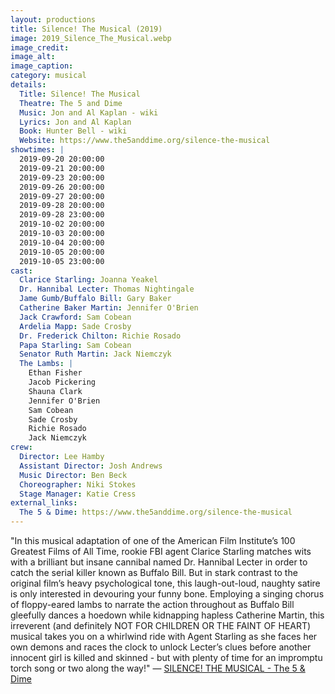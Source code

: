 ```yaml
---
layout: productions
title: Silence! The Musical (2019)
image: 2019_Silence_The_Musical.webp
image_credit: 
image_alt:
image_caption:
category: musical
details:
  Title: Silence! The Musical
  Theatre: The 5 and Dime
  Music: Jon and Al Kaplan - wiki
  Lyrics: Jon and Al Kaplan
  Book: Hunter Bell - wiki
  Website: https://www.the5anddime.org/silence-the-musical
showtimes: |
  2019-09-20 20:00:00
  2019-09-21 20:00:00
  2019-09-23 20:00:00
  2019-09-26 20:00:00
  2019-09-27 20:00:00
  2019-09-28 20:00:00
  2019-09-28 23:00:00
  2019-10-02 20:00:00
  2019-10-03 20:00:00
  2019-10-04 20:00:00
  2019-10-05 20:00:00
  2019-10-05 23:00:00
cast:
  Clarice Starling: Joanna Yeakel
  Dr. Hannibal Lecter: Thomas Nightingale
  Jame Gumb/Buffalo Bill: Gary Baker
  Catherine Baker Martin: Jennifer O'Brien
  Jack Crawford: Sam Cobean
  Ardelia Mapp: Sade Crosby
  Dr. Frederick Chilton: Richie Rosado
  Papa Starling: Sam Cobean
  Senator Ruth Martin: Jack Niemczyk
  The Lambs: |
    Ethan Fisher
    Jacob Pickering
    Shauna Clark
    Jennifer O'Brien
    Sam Cobean
    Sade Crosby
    Richie Rosado
    Jack Niemczyk
crew:
  Director: Lee Hamby
  Assistant Director: Josh Andrews
  Music Director: Ben Beck
  Choreographer: Niki Stokes
  Stage Manager: Katie Cress
external_links:
  The 5 & Dime: https://www.the5anddime.org/silence-the-musical
---
```

"In this musical adaptation of one of the American Film Institute’s 100 Greatest Films of All Time, rookie FBI agent Clarice Starling matches wits with a brilliant but insane cannibal named Dr. Hannibal Lecter in order to catch the serial killer known as Buffalo Bill. But in stark contrast to the original film’s heavy psychological tone, this laugh-out-loud, naughty satire is only interested in devouring your funny bone. Employing a singing chorus of floppy-eared lambs to narrate the action throughout as Buffalo Bill gleefully dances a hoedown while kidnapping hapless Catherine Martin, this irreverent (and definitely NOT FOR CHILDREN OR THE FAINT OF HEART) musical takes you on a whirlwind ride with Agent Starling as she faces her own demons and races the clock to unlock Lecter’s clues before another innocent girl is killed and skinned - but with plenty of time for an impromptu torch song or two along the way!" — [SILENCE! THE MUSICAL - The 5 & Dime](https://www.the5anddime.org/silence-the-musical)
